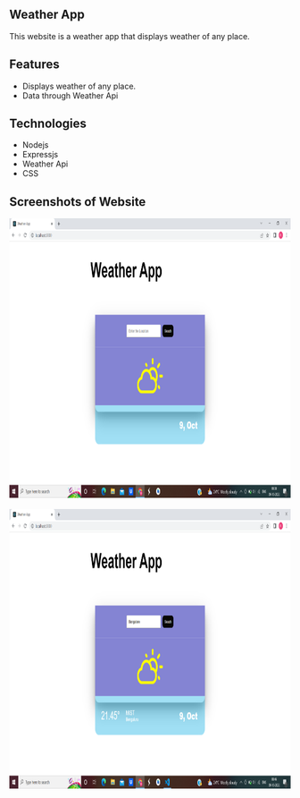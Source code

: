 ## Weather App
This website is a weather app that displays weather of any place.

## Features
* Displays weather of any place.
* Data through Weather Api


## Technologies
* Nodejs
* Expressjs
* Weather Api
* CSS

## Screenshots of Website

<img src=images/weather_app.png height="500px"/>
<br/><br/>

<img src=images/weather_citysearch.png height="500px"/>
<br/><br/>
